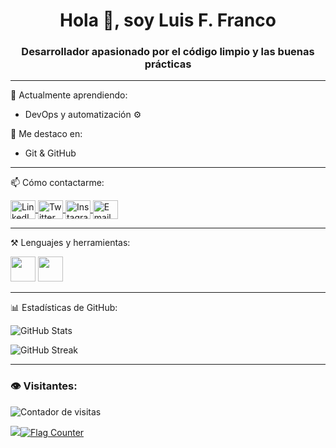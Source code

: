 <h1 align="center">Hola 👋, soy Luis F. Franco</h1>
<h3 align="center">Desarrollador apasionado por el código limpio y las buenas prácticas</h3>

---

🌱 Actualmente aprendiendo:
- DevOps y automatización ⚙️

🧠 Me destaco en:
- Git & GitHub

---

📫 Cómo contactarme:

<p align="left">
  <a href="https://www.linkedin.com/in/tu-usuario" target="_blank">
    <img align="center" src="https://cdn.jsdelivr.net/npm/simple-icons@v9/icons/linkedin.svg" alt="LinkedIn" height="30" width="40" />
  </a>
  <a href="https://twitter.com/tu_usuario" target="_blank">
    <img align="center" src="https://cdn.jsdelivr.net/npm/simple-icons@v9/icons/twitter.svg" alt="Twitter" height="30" width="40" />
  </a>
  <a href="https://www.instagram.com/tu_usuario/" target="_blank">
    <img align="center" src="https://cdn.jsdelivr.net/npm/simple-icons@v9/icons/instagram.svg" alt="Instagram" height="30" width="40" />
  </a>
  <a href="mailto:luis.f.francof@gmail.com">
    <img align="center" src="https://cdn.jsdelivr.net/npm/simple-icons@v9/icons/gmail.svg" alt="Email" height="30" width="40" />
  </a>
</p>

---

⚒️ Lenguajes y herramientas:

<p align="left">

  <img src="https://cdn.jsdelivr.net/gh/devicons/devicon/icons/git/git-original.svg" width="40" height="40"/>
  <img src="https://cdn.jsdelivr.net/gh/devicons/devicon/icons/github/github-original.svg" width="40" height="40"/>
</p>

---

📊 Estadísticas de GitHub:

<p align="left">
  <img src="https://github-readme-stats.vercel.app/api?username=LuisFranco&show_icons=true&theme=radical" alt="GitHub Stats" />
</p>
<p align="left">
  <img src="https://github-readme-streak-stats.herokuapp.com/?user=LuisFranco&theme=radical" alt="GitHub Streak" />
</p>

---

### 👁️ Visitantes:

<p align="left">
  <img src="https://visitor-badge.laobi.icu/badge?page_id=TU_USUARIO.TU_USUARIO&style=flat-square" alt="Contador de visitas" />
</p>

<p align="left">
  <a href="https://info.flagcounter.com/xyz">
    <img src="<a href="https://info.flagcounter.com/3KTk"><img src="https://s01.flagcounter.com/count2/3KTk/bg_FFFFFF/txt_000000/border_CCCCCC/columns_6/maxflags_52/viewers_0/labels_0/pageviews_0/flags_0/percent_0/" alt="Flag Counter" border="0">
  </a>
</p>


